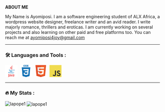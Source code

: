 **ABOUT ME**

My Name is Ayomiposi. I am a software engineering student of ALX Africa, a wordpress website designer, freelance writer and an avid reader. I write majorly romance, thrillers and eroticas.
I am currently working on several projects and also learning on other paid and free platforms too.
You can reach me at ayomiposi4joy@gmail.com

---

### :hammer_and_wrench: Languages and Tools :

<div>
  <img src="https://github.com/devicons/devicon/blob/master/icons/java/java-original-wordmark.svg" title="Java" alt="Java" width="40" height="40"/>&nbsp;
  <img src="https://github.com/devicons/devicon/blob/master/icons/css3/css3-plain-wordmark.svg"  title="CSS3" alt="CSS" width="40" height="40"/>&nbsp;
  <img src="https://github.com/devicons/devicon/blob/master/icons/html5/html5-original.svg" title="HTML5" alt="HTML" width="40" height="40"/>&nbsp;
  <img src="https://github.com/devicons/devicon/blob/master/icons/javascript/javascript-original.svg" title="JavaScript" alt="JavaScript" width="40" height="40"/>&nbsp;
</div>

---

### :fire: My Stats :

<p><img align="left" src="https://github-readme-stats.vercel.app/api/top-langs?username=lapope1&show_icons=true&locale=en&layout=compact" alt="lapope1" /></p>

<p>&nbsp;<img align="center" src="https://github-readme-stats.vercel.app/api?username=lapope1&show_icons=true&locale=en" alt="lapope1" /></p>
